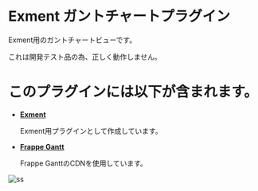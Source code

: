 # Exment ガントチャートプラグイン
Exment用のガントチャートビューです。

これは開発テスト品の為、正しく動作しません。
# このプラグインには以下が含まれます。
- **[Exment](https://github.com/exceedone/exment)**

  Exment用プラグインとして作成しています。

- **[Frappe Gantt](https://github.com/frappe/gantt)**

  Frappe GanttのCDNを使用しています。

![ss](https://github.com/user-attachments/assets/c30f688e-829b-4717-a407-c1af74d4e064)
